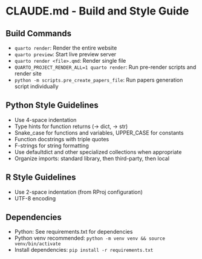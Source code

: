 # CLAUDE.md - Build and Style Guide

## Build Commands
- `quarto render`: Render the entire website
- `quarto preview`: Start live preview server
- `quarto render <file>.qmd`: Render single file
- `QUARTO_PROJECT_RENDER_ALL=1 quarto render`: Run pre-render scripts and render site
- `python -m scripts.pre_create_papers_file`: Run papers generation script individually

## Python Style Guidelines
- Use 4-space indentation
- Type hints for function returns (-> dict, -> str)
- Snake_case for functions and variables, UPPER_CASE for constants
- Function docstrings with triple quotes
- F-strings for string formatting
- Use defaultdict and other specialized collections when appropriate
- Organize imports: standard library, then third-party, then local

## R Style Guidelines
- Use 2-space indentation (from RProj configuration)
- UTF-8 encoding

## Dependencies
- Python: See requirements.txt for dependencies
- Python venv recommended: `python -m venv venv && source venv/bin/activate`
- Install dependencies: `pip install -r requirements.txt`